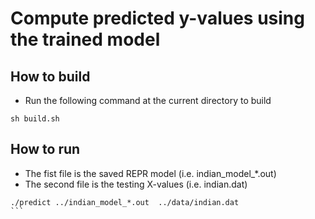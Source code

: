 # Compute predicted y-values using the trained model

## How to build

* Run the following command at the current directory to build

```
sh build.sh
```

## How to run

* The fist file is the saved REPR model (i.e. indian_model_*.out)
* The second file is the testing X-values (i.e. indian.dat)

````
./predict ../indian_model_*.out  ../data/indian.dat
```
